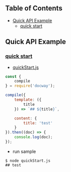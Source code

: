 
## Table of Contents
- [Quick API Example](#quick-api-example)
  * [quick start](#quick-start)

## Quick API Example

### [quick start](../../sample/api/quickStart)  

- [quickStart.js](../../sample/api/quickStart/quickStart.js)

```js
const {
    compile
} = require('docway');

compile({
    template: ({
        title
    }) => `## ${title}`,

    content: {
        title: 'test'
    }
}).then((doc) => {
    console.log(doc);
});

```

- run sample

```
$ node quickStart.js 
## test

```


